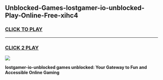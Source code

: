 
## Unblocked-Games-lostgamer-io-unblocked-Play-Online-Free-xihc4
<h3>
<a href="https://premium76.site?title=lostgamer-io-unblocked&ref=26A">CLICK TO PLAY</a></h3>
<hr>

<h3>
<a href="https://premium76.site?title=lostgamer-io-unblocked&ref=26A">CLICK 2 PLAY</a>
  
</h3>

<a href="https://premium76.site?title=lostgamer-io-unblocked&ref=26A"><img src="https://clearcache.store/games.png"></a>


**lostgamer-io-unblocked games unblocked: Your Gateway to Fun and Accessible Online Gaming**
